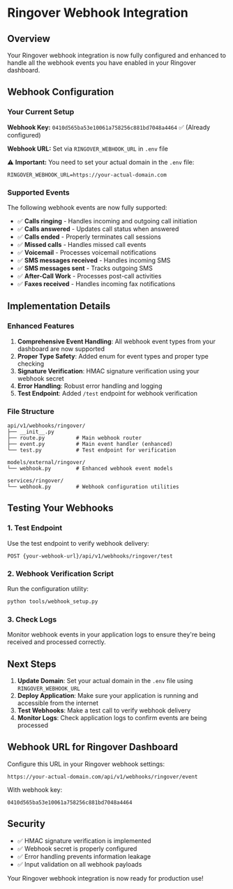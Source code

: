 # Ringover Webhook Integration

## Overview

Your Ringover webhook integration is now fully configured and enhanced to handle all the webhook events you have enabled in your Ringover dashboard.

## Webhook Configuration

### Your Current Setup

**Webhook Key:** `0410d565ba53e10061a758256c881bd7048a4464` ✅ (Already configured)

**Webhook URL:** Set via `RINGOVER_WEBHOOK_URL` in `.env` file

⚠️ **Important:** You need to set your actual domain in the `.env` file:

```
RINGOVER_WEBHOOK_URL=https://your-actual-domain.com
```

### Supported Events

The following webhook events are now fully supported:

- ✅ **Calls ringing** - Handles incoming and outgoing call initiation
- ✅ **Calls answered** - Updates call status when answered
- ✅ **Calls ended** - Properly terminates call sessions
- ✅ **Missed calls** - Handles missed call events
- ✅ **Voicemail** - Processes voicemail notifications
- ✅ **SMS messages received** - Handles incoming SMS
- ✅ **SMS messages sent** - Tracks outgoing SMS
- ✅ **After-Call Work** - Processes post-call activities
- ✅ **Faxes received** - Handles incoming fax notifications

## Implementation Details

### Enhanced Features

1. **Comprehensive Event Handling**: All webhook event types from your dashboard are now supported
2. **Proper Type Safety**: Added enum for event types and proper type checking
3. **Signature Verification**: HMAC signature verification using your webhook secret
4. **Error Handling**: Robust error handling and logging
5. **Test Endpoint**: Added `/test` endpoint for webhook verification

### File Structure

```
api/v1/webhooks/ringover/
├── __init__.py
├── route.py          # Main webhook router
├── event.py          # Main event handler (enhanced)
└── test.py           # Test endpoint for verification

models/external/ringover/
└── webhook.py        # Enhanced webhook event models

services/ringover/
└── webhook.py        # Webhook configuration utilities
```

## Testing Your Webhooks

### 1. Test Endpoint

Use the test endpoint to verify webhook delivery:

```
POST {your-webhook-url}/api/v1/webhooks/ringover/test
```

### 2. Webhook Verification Script

Run the configuration utility:

```bash
python tools/webhook_setup.py
```

### 3. Check Logs

Monitor webhook events in your application logs to ensure they're being received and processed correctly.

## Next Steps

1. **Update Domain**: Set your actual domain in the `.env` file using `RINGOVER_WEBHOOK_URL`
2. **Deploy Application**: Make sure your application is running and accessible from the internet
3. **Test Webhooks**: Make a test call to verify webhook delivery
4. **Monitor Logs**: Check application logs to confirm events are being processed

## Webhook URL for Ringover Dashboard

Configure this URL in your Ringover webhook settings:

```
https://your-actual-domain.com/api/v1/webhooks/ringover/event
```

With webhook key:

```
0410d565ba53e10061a758256c881bd7048a4464
```

## Security

- ✅ HMAC signature verification is implemented
- ✅ Webhook secret is properly configured
- ✅ Error handling prevents information leakage
- ✅ Input validation on all webhook payloads

Your Ringover webhook integration is now ready for production use!
